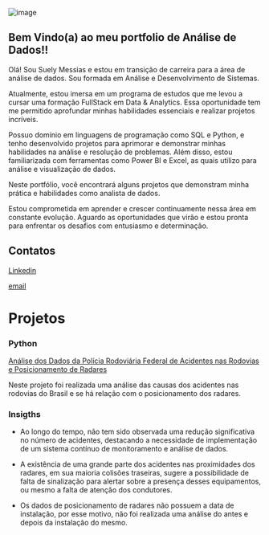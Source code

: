 ![image](https://github.com/Suelymessias/Portfolio/assets/106834424/e89f3be8-168c-4143-85d9-9d7420dac740)


## Bem Vindo(a) ao meu portfolio de Análise de Dados!!


Olá! Sou Suely Messias e estou em transição de carreira para a área de análise de dados. Sou formada em Análise e Desenvolvimento de Sistemas.

Atualmente, estou imersa em um programa de estudos que me levou a cursar uma formação FullStack em Data & Analytics. Essa oportunidade tem me permitido aprofundar minhas habilidades essenciais e realizar projetos incríveis.

Possuo domínio em linguagens de programação como SQL e Python, e tenho desenvolvido projetos para aprimorar e demonstrar minhas habilidades na análise e resolução de problemas. Além disso, estou familiarizada com ferramentas como Power BI e Excel, as quais utilizo para análise e visualização de dados.

Neste portfólio, você encontrará alguns projetos que demonstram minha prática e habilidades como analista de dados.

Estou comprometida em aprender e crescer continuamente nessa área em constante evolução. Aguardo as oportunidades que virão e estou pronta para enfrentar os desafios com entusiasmo e determinação.

## Contatos
[Linkedin](www.linkedin.com/in/suely-c-messias-analytics)

[email](suelymesssias@gmail.com)

# Projetos

### Python

[Análise dos Dados da Polícia Rodoviária Federal de Acidentes nas Rodovias e Posicionamento de Radares](https://github.com/Suelymessias/Projeto_Analise_PRF)

Neste projeto foi realizada uma análise das causas dos acidentes nas rodovias do Brasil e se há relação com o posicionamento dos radares.

### Insigths

- Ao longo do tempo, não tem sido observada uma redução significativa no número de acidentes, destacando a necessidade de implementação de um sistema contínuo de monitoramento e análise de dados.

- A existência de uma grande parte dos acidentes nas proximidades dos radares, em sua maioria colisões traseiras, sugere a possibilidade de falta de sinalização para alertar sobre a presença desses equipamentos, ou mesmo a falta de atenção dos condutores.

- Os dados de posicionamento de radares não possuem a data de instalação, por esse motivo, não foi realizada uma análise do antes e depois da instalação do mesmo.





